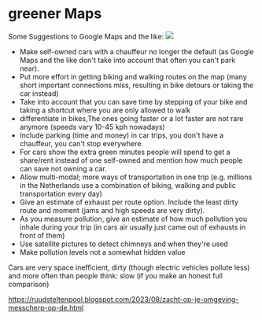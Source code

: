 # greener Maps
Some Suggestions to Google Maps and the like:
<img src="https://repository-images.githubusercontent.com/150804694/bc988800-5846-11eb-992b-b68c8bb49213">
- Make self-owned cars with a chauffeur no longer the default (as Google Maps and the like don't take into account that often you can't park near).
- Put more effort in getting biking and walking routes on the map (many short important connections miss, resulting in bike detours or taking the car instead)
- Take into account that you can save time by stepping of your bike and taking a shortcut where you are only allowed to walk
- differentiate in bikes,The ones going faster or a lot faster are not rare anymore (speeds vary 10-45 kph nowadays)
- Include parking (time and money) in car trips, you don't have a chauffeur, you can't stop everywhere.
- For cars show the extra green minutes people will spend to get a share/rent instead of one self-owned and mention how much people can save not owning a car.
- Allow multi-modal; more ways of transportation in one trip
   (e.g. millions in the Netherlands use a combination of biking, walking and public transportation every day)
- Give an estimate of exhaust per route option. Include the least dirty route and moment (jams and high speeds are very dirty).
- As you measure pollution, give an estimate of how much pollution you inhale during your trip (in cars air usually just came out of exhausts in front of them)
- Use satellite pictures to detect chimneys and when they're used
- Make pollution levels not a somewhat hidden value

Cars are very space inefficient, dirty (though electric vehicles pollute less) and more often than people think: slow (if you make an honest full comparison)

https://ruudsteltenpool.blogspot.com/2023/08/zacht-op-je-omgeving-messcherp-op-de.html
